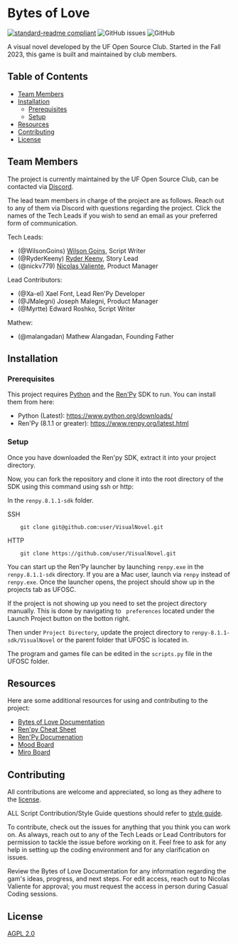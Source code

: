 # Bytes of Love
[![standard-readme compliant](https://img.shields.io/badge/readme%20style-standard-brightgreen.svg?style=flat-square)](https://github.com/RichardLitt/standard-readme)  ![GitHub issues](https://img.shields.io/github/issues/ufosc/VisualNovel)  ![GitHub](https://img.shields.io/github/license/ufosc/VisualNovel) 
<br/>

A visual novel developed by the UF Open Source Club. Started in the Fall 2023, this game is built and maintained by club members.

## Table of Contents
- [Team Members](#team-members)
- [Installation](#installation)
  - [Prerequisites](#prerequisites)
  - [Setup](#setup)
- [Resources](#resources)
- [Contributing](#contributing)
- [License](#license)
 
## Team Members
The project is currently maintained by the UF Open Source Club, can be contacted via [Discord](https://discord.gg/j9g5dqSVD8).

The lead team members in charge of the project are as follows. Reach out to any of them via Discord with questions regarding the project. Click the names of the Tech Leads if you wish to send an email as your preferred form of communication.

Tech Leads: 
- (@WilsonGoins) [Wilson Goins](mailto:wilson.goins@ufl.edu), Script Writer
- (@RyderKeeny) [Ryder Keeny](mailto:ryder.keeny@ufl.edu), Story Lead
- (@nickv779) [Nicolas Valiente](mailto:nvaliente@ufl.edu), Product Manager

Lead Contributors:
- (@Xa-el) Xael Font, Lead Ren'Py Developer
- (@JMalegni) Joseph Malegni, Product Manager
- (@Myrtte) Edward Roshko, Script Writer

Mathew:
- (@malangadan) Mathew Alangadan, Founding Father

## Installation

### Prerequisites 
This project requires [Python](ttps://www.python.org/downloads/) and the [Ren'Py](https://www.renpy.org/) SDK to run. You can install them from here:
- Python (Latest): https://www.python.org/downloads/
- Ren'Py (8.1.1 or greater): https://www.renpy.org/latest.html

### Setup

Once you have downloaded the Ren'py SDK, extract it into your project directory. 

Now, you can fork the repository and clone it into the root directory of the SDK using this command using ssh or http:

In the ```renpy.8.1.1-sdk``` folder.

SSH
        
        git clone git@github.com:user/VisualNovel.git 

HTTP

        git clone https://github.com/user/VisualNovel.git

You can start up the Ren'Py launcher by launching ```renpy.exe``` in the ```renpy.8.1.1-sdk``` directory. If you are a Mac user, launch via ```renpy``` instead of ```renpy.exe```. Once the launcher opens, the project should show up in the projects tab as UFOSC.

If the project is not showing up you need to set the project directory manually. This is done by navigating to ``` preferences``` located under the Launch Project button on the botton right. 

Then under ```Project Directory```, update the project directory to ```renpy-8.1.1-sdk/VisualNovel``` or the parent folder that UFOSC is located in.

The program and games file can be edited in the ```scripts.py``` file in the UFOSC folder. 

## Resources
Here are some additional resources for using and contributing to the project:

- [Bytes of Love Documentation](https://docs.google.com/document/d/1UAgixK7u0OdSegyYB6ZlITFe23ok7GV4MDUKGovdals/edit?usp=sharing)
- [Ren'py Cheat Sheet](https://docs.google.com/document/d/15tTWFoevrGnxqZxlg1_bZifPYbWIxpm_45jp-FGTpGA/edit)
- [Ren'Py Documenation](https://www.renpy.org/doc/html/index.html)
- [Mood Board](https://www.figma.com/file/71HjcR1MImeYLqvirhFNO9/MOOD-BOARD-ANIME-GAME?type=design&node-id=0%3A1&mode=design&t=lBhCu8ZOLgnEFp4m-1)
- [Miro Board](https://miro.com/welcomeonboard/QnRybW9VRlpCQU5nT3R4UGIxejlrRG12ZzdDalFlM01RN2R6MHFlclg0RmRaUzI0UmhZdXBMREZCUGRVU215eXwzNDU4NzY0NTE3ODI5MjgwMjEwfDI=?share_link_id=384176755076)

## Contributing
All contributions are welcome and appreciated, so long as they adhere to the [license](#license).

ALL Script Contribution/Style Guide questions should refer to [style guide](StyleGuide.md).

To contribute, check out the issues for anything that you think you can work on. As always, reach out to any of the Tech Leads or Lead Contributors for permission to tackle the issue before working on it. Feel free to ask for any help in setting up the coding environment and for any clarification on issues.

Review the Bytes of Love Documentation for any information regarding the gam's ideas, progress, and next steps. For edit access, reach out to Nicolas Valiente for approval; you must request the access in person during Casual Coding sessions.

## License
[AGPL 2.0](LICENSE.md) <br/>

